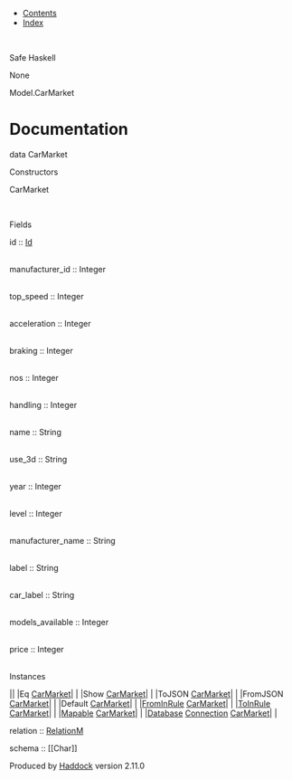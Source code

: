-   [Contents](index.html)
-   [Index](doc-index.html)

 

Safe Haskell

None

Model.CarMarket

Documentation
=============

data CarMarket

Constructors

CarMarket

 

Fields

id :: [Id](Model-General.html#t:Id)  
 

manufacturer\_id :: Integer  
 

top\_speed :: Integer  
 

acceleration :: Integer  
 

braking :: Integer  
 

nos :: Integer  
 

handling :: Integer  
 

name :: String  
 

use\_3d :: String  
 

year :: Integer  
 

level :: Integer  
 

manufacturer\_name :: String  
 

label :: String  
 

car\_label :: String  
 

models\_available :: Integer  
 

price :: Integer  
 

Instances

||
|Eq [CarMarket](Model-CarMarket.html#t:CarMarket)| |
|Show [CarMarket](Model-CarMarket.html#t:CarMarket)| |
|ToJSON [CarMarket](Model-CarMarket.html#t:CarMarket)| |
|FromJSON [CarMarket](Model-CarMarket.html#t:CarMarket)| |
|Default [CarMarket](Model-CarMarket.html#t:CarMarket)| |
|[FromInRule](Data-InRules.html#t:FromInRule) [CarMarket](Model-CarMarket.html#t:CarMarket)| |
|[ToInRule](Data-InRules.html#t:ToInRule) [CarMarket](Model-CarMarket.html#t:CarMarket)| |
|[Mapable](Model-General.html#t:Mapable) [CarMarket](Model-CarMarket.html#t:CarMarket)| |
|[Database](Model-General.html#t:Database) [Connection](Data-SqlTransaction.html#t:Connection) [CarMarket](Model-CarMarket.html#t:CarMarket)| |

relation :: [RelationM](Data-Relation.html#t:RelationM)

schema :: [[Char]]

Produced by [Haddock](http://www.haskell.org/haddock/) version 2.11.0
